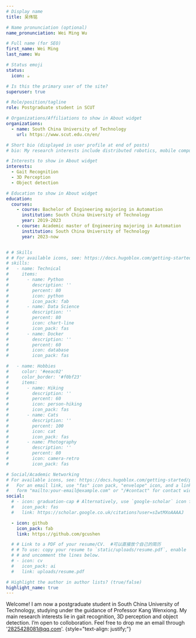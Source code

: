 ```yaml
---
# Display name
title: 吴伟铭

# Name pronunciation (optional)
name_pronunciation: Wei Ming Wu

# Full name (for SEO)
first_name: Wei Ming
last_name: Wu

# Status emoji
status:
  icon: ☕️

# Is this the primary user of the site?
superuser: true

# Role/position/tagline
role: Postgraduate student in SCUT

# Organizations/Affiliations to show in About widget
organizations:
  - name: South China University of Technology
    url: https://www.scut.edu.cn/en/

# Short bio (displayed in user profile at end of posts)
# bio: My research interests include distributed robotics, mobile computing and programmable matter.

# Interests to show in About widget
interests:
  - Gait Recognition
  - 3D Perception
  - Object detection

# Education to show in About widget
education:
  courses:
    - course: Bachelor of Engineering majoring in Automation
      institution: South China University of Technology
      year: 2019-2023
    - course: Academic master of Engineering majoring in Automation
      institution: South China University of Technology
      year: 2023-now


# # Skills
# # For available icons, see: https://docs.hugoblox.com/getting-started/page-builder/#icons
# skills:
#   - name: Technical
#     items:
#       - name: Python
#         description: ''
#         percent: 80
#         icon: python
#         icon_pack: fab
#       - name: Data Science
#         description: ''
#         percent: 80
#         icon: chart-line
#         icon_pack: fas
#       - name: Docker
#         description: ''
#         percent: 60
#         icon: database
#         icon_pack: fas

#   - name: Hobbies
#     color: '#eeac02'
#     color_border: '#f0bf23'
#     items:
#       - name: Hiking
#         description: ''
#         percent: 60
#         icon: person-hiking
#         icon_pack: fas
#       - name: Cats
#         description: ''
#         percent: 100
#         icon: cat
#         icon_pack: fas
#       - name: Photography
#         description: ''
#         percent: 80
#         icon: camera-retro
#         icon_pack: fas

# Social/Academic Networking
# For available icons, see: https://docs.hugoblox.com/getting-started/page-builder/#icons
#   For an email link, use "fas" icon pack, "envelope" icon, and a link in the
#   form "mailto:your-email@example.com" or "/#contact" for contact widget.
social:      
  # - icon: graduation-cap # Alternatively, use `google-scholar` icon from `ai` icon pack  # 谷歌学术页
  #   icon_pack: fas
  #   link: https://scholar.google.co.uk/citations?user=sIwtMXoAAAAJ

  - icon: github
    icon_pack: fab
    link: https://github.com/gcushen

  # # Link to a PDF of your resume/CV.  #可以直接放个自己的简历
  # # To use: copy your resume to `static/uploads/resume.pdf`, enable `ai` icons in `params.yaml`,
  # # and uncomment the lines below.
  # - icon: cv
  #   icon_pack: ai
  #   link: uploads/resume.pdf

# Highlight the author in author lists? (true/false)
highlight_name: true
---
```


Welcome! I am now a postgraduate student in South China University of Technology, studying under the guidance of Professor Kang Wenxiong.
My main research interests lie in gait recognition, 3D perception and object detection.
I’m open to colloboration. Feel free to drop me an email through '2825428081@qq.com'.
{style="text-align: justify;"}
